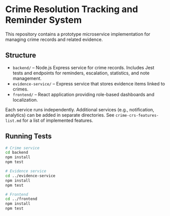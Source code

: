 # Crime Resolution Tracking and Reminder System

This repository contains a prototype microservice implementation for managing crime records and related evidence.

## Structure

- `backend/` – Node.js Express service for crime records. Includes Jest tests and endpoints for reminders, escalation, statistics, and note management.
- `evidence-service/` – Express service that stores evidence items linked to crimes.
- `frontend/` – React application providing role-based dashboards and localization.

Each service runs independently. Additional services (e.g., notification, analytics) can be added in separate directories.
See `crime-crs-features-list.md` for a list of implemented features.

## Running Tests

```bash
# Crime service
cd backend
npm install
npm test

# Evidence service
cd ../evidence-service
npm install
npm test

# Frontend
cd ../frontend
npm install
npm test
```
